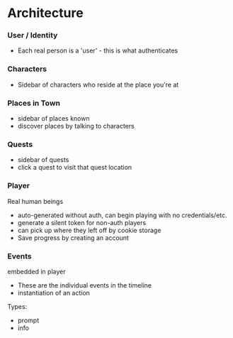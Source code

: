 # Architecture

### User / Identity

- Each real person is a 'user' - this is what authenticates

### Characters

- Sidebar of characters who reside at the place you're at


### Places in Town

- sidebar of places known
- discover places by talking to characters

### Quests

- sidebar of quests
- click a quest to visit that quest location

### Player

Real human beings

- auto-generated without auth, can begin playing with no credentials/etc.
- generate a silent token for non-auth players
- can pick up where they left off by cookie storage
- Save progress by creating an account

### Events
embedded in player

- These are the individual events in the timeline
- instantiation of an action

Types:
  - prompt
  - info